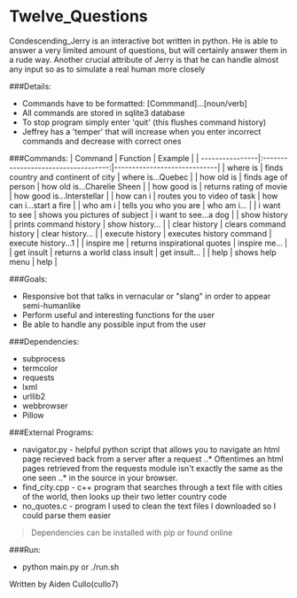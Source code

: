# Twelve_Questions

Condescending_Jerry is an interactive bot written in python. He is able to answer a very limited amount of questions, but will certainly answer them
in a rude way. Another crucial attribute of Jerry is that he can handle almost any input so as to simulate a real human more closely

###Details:
* Commands have to be formatted: [Commmand]...[noun/verb]
* All commands are stored in sqlite3 database
* To stop program simply enter 'quit' (this flushes command history)
* Jeffrey has a 'temper' that will increase when you enter incorrect commands and decrease with correct ones

###Commands:
| Command         | Function                            | Example                     |
| ----------------|:-----------------------------------:|-----------------------------|
| where is        | finds country and continent of city | where is...Quebec           |
| how old is      | finds age of person                 | how old is...Charelie Sheen |
| how good is     | returns rating of movie             | how good is...Interstellar  |
| how can i       | routes you to video of task         | how can i...start a fire    |
| who am i        | tells you who you are               | who am i...                 |
| i want to see   | shows you pictures of subject       | i want to see...a dog       |
| show history    | prints command history              | show history...             |
| clear history   | clears command history              | clear history...            |
| execute history | executes history command            | execute history...1         |
| inspire me      | returns inspirational quotes        | inspire me...               |
| get insult      | returns a world class insult        | get insult...               |
| help            | shows help menu                     | help                        |

###Goals:
* Responsive bot that talks in vernacular or "slang" in order to appear semi-humanlike
* Perform useful and interesting functions for the user
* Be able to handle any possible input from the user

###Dependencies:
* subprocess
* termcolor
* requests
* lxml
* urllib2
* webbrowser
* Pillow

###External Programs:
* navigator.py - helpful python script that allows you to navigate an html page recieved back from a server after a request
..* Oftentimes an html pages retrieved from the requests module isn't exactly the same as the one seen
..* in the source in your browser.
* find_city.cpp - c++ program that searches through a text file with cities of the world, then looks up their two letter country code
* no_quotes.c - program I used to clean the text files I downloaded so I could parse them easier

> Dependencies can be installed with pip or found online

###Run:
* python main.py or ./run.sh

Written by Aiden Cullo(cullo7)
